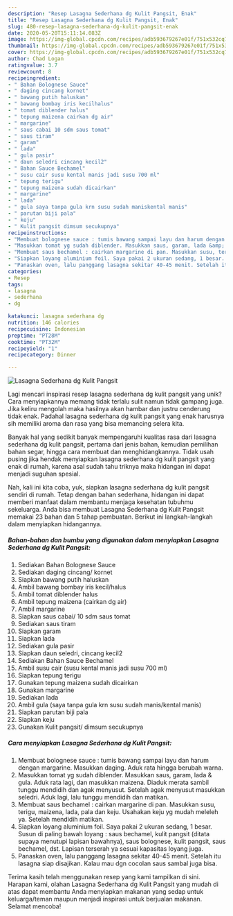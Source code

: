 ```yaml
---
description: "Resep Lasagna Sederhana dg Kulit Pangsit, Enak"
title: "Resep Lasagna Sederhana dg Kulit Pangsit, Enak"
slug: 480-resep-lasagna-sederhana-dg-kulit-pangsit-enak
date: 2020-05-20T15:11:14.083Z
image: https://img-global.cpcdn.com/recipes/adb593679267e01f/751x532cq70/lasagna-sederhana-dg-kulit-pangsit-foto-resep-utama.jpg
thumbnail: https://img-global.cpcdn.com/recipes/adb593679267e01f/751x532cq70/lasagna-sederhana-dg-kulit-pangsit-foto-resep-utama.jpg
cover: https://img-global.cpcdn.com/recipes/adb593679267e01f/751x532cq70/lasagna-sederhana-dg-kulit-pangsit-foto-resep-utama.jpg
author: Chad Logan
ratingvalue: 3.7
reviewcount: 8
recipeingredient:
- " Bahan Bolognese Sauce"
- " daging cincang kornet"
- " bawang putih haluskan"
- " bawang bombay iris kecilhalus"
- " tomat diblender halus"
- " tepung maizena cairkan dg air"
- " margarine"
- " saus cabai 10 sdm saus tomat"
- " saus tiram"
- " garam"
- " lada"
- " gula pasir"
- " daun seledri cincang kecil2"
- " Bahan Sauce Bechamel"
- " susu cair susu kental manis jadi susu 700 ml"
- " tepung terigu"
- " tepung maizena sudah dicairkan"
- " margarine"
- " lada"
- " gula saya tanpa gula krn susu sudah maniskental manis"
- " parutan biji pala"
- " keju"
- " Kulit pangsit dimsum secukupnya"
recipeinstructions:
- "Membuat bolognese sauce : tumis bawang sampai layu dan harum dengan margarine. Masukkan daging. Aduk rata hingga berubah warna."
- "Masukkan tomat yg sudah diblender. Masukkan saus, garam, lada &amp; gula. Aduk rata lagi, dan masukkan maizena. Diaduk merata sambil tunggu mendidih dan agak menyusut. Setelah agak menyusut masukkan seledri. Aduk lagi, lalu tunggu mendidih dan matikan."
- "Membuat saus bechamel : cairkan margarine di pan. Masukkan susu, terigu, maizena, lada, pala dan keju. Usahakan keju yg mudah meleleh ya. Setelah mendidih matikan."
- "Siapkan loyang aluminium foil. Saya pakai 2 ukuran sedang, 1 besar. Susun di paling bawah loyang : saus bechamel, kulit pangsit (ditata supaya menutupi lapisan bawahnya), saus bolognese, kulit pangsit, saus bechamel, dst. Lapisan terserah ya sesuai kapasitas loyang juga."
- "Panaskan oven, lalu panggang lasagna sekitar 40-45 menit. Setelah itu lasagna siap disajikan. Kalau mau dgn cocolan saus sambal juga bisa."
categories:
- Resep
tags:
- lasagna
- sederhana
- dg

katakunci: lasagna sederhana dg 
nutrition: 146 calories
recipecuisine: Indonesian
preptime: "PT28M"
cooktime: "PT32M"
recipeyield: "1"
recipecategory: Dinner

---
```



![Lasagna Sederhana dg Kulit Pangsit](https://img-global.cpcdn.com/recipes/adb593679267e01f/751x532cq70/lasagna-sederhana-dg-kulit-pangsit-foto-resep-utama.jpg)

Lagi mencari inspirasi resep lasagna sederhana dg kulit pangsit yang unik? Cara menyiapkannya memang tidak terlalu sulit namun tidak gampang juga. Jika keliru mengolah maka hasilnya akan hambar dan justru cenderung tidak enak. Padahal lasagna sederhana dg kulit pangsit yang enak harusnya sih memiliki aroma dan rasa yang bisa memancing selera kita.

Banyak hal yang sedikit banyak mempengaruhi kualitas rasa dari lasagna sederhana dg kulit pangsit, pertama dari jenis bahan, kemudian pemilihan bahan segar, hingga cara membuat dan menghidangkannya. Tidak usah pusing jika hendak menyiapkan lasagna sederhana dg kulit pangsit yang enak di rumah, karena asal sudah tahu triknya maka hidangan ini dapat menjadi suguhan spesial.




Nah, kali ini kita coba, yuk, siapkan lasagna sederhana dg kulit pangsit sendiri di rumah. Tetap dengan bahan sederhana, hidangan ini dapat memberi manfaat dalam membantu menjaga kesehatan tubuhmu sekeluarga. Anda bisa membuat Lasagna Sederhana dg Kulit Pangsit memakai 23 bahan dan 5 tahap pembuatan. Berikut ini langkah-langkah dalam menyiapkan hidangannya.

<!--inarticleads1-->

##### Bahan-bahan dan bumbu yang digunakan dalam menyiapkan Lasagna Sederhana dg Kulit Pangsit:

1. Sediakan  Bahan Bolognese Sauce
1. Sediakan  daging cincang/ kornet
1. Siapkan  bawang putih haluskan
1. Ambil  bawang bombay iris kecil/halus
1. Ambil  tomat diblender halus
1. Ambil  tepung maizena (cairkan dg air)
1. Ambil  margarine
1. Siapkan  saus cabai/ 10 sdm saus tomat
1. Sediakan  saus tiram
1. Siapkan  garam
1. Siapkan  lada
1. Sediakan  gula pasir
1. Siapkan  daun seledri, cincang kecil2
1. Sediakan  Bahan Sauce Bechamel
1. Ambil  susu cair (susu kental manis jadi susu 700 ml)
1. Siapkan  tepung terigu
1. Gunakan  tepung maizena sudah dicairkan
1. Gunakan  margarine
1. Sediakan  lada
1. Ambil  gula (saya tanpa gula krn susu sudah manis/kental manis)
1. Siapkan  parutan biji pala
1. Siapkan  keju
1. Gunakan  Kulit pangsit/ dimsum secukupnya




<!--inarticleads2-->

##### Cara menyiapkan Lasagna Sederhana dg Kulit Pangsit:

1. Membuat bolognese sauce : tumis bawang sampai layu dan harum dengan margarine. Masukkan daging. Aduk rata hingga berubah warna.
1. Masukkan tomat yg sudah diblender. Masukkan saus, garam, lada &amp; gula. Aduk rata lagi, dan masukkan maizena. Diaduk merata sambil tunggu mendidih dan agak menyusut. Setelah agak menyusut masukkan seledri. Aduk lagi, lalu tunggu mendidih dan matikan.
1. Membuat saus bechamel : cairkan margarine di pan. Masukkan susu, terigu, maizena, lada, pala dan keju. Usahakan keju yg mudah meleleh ya. Setelah mendidih matikan.
1. Siapkan loyang aluminium foil. Saya pakai 2 ukuran sedang, 1 besar. Susun di paling bawah loyang : saus bechamel, kulit pangsit (ditata supaya menutupi lapisan bawahnya), saus bolognese, kulit pangsit, saus bechamel, dst. Lapisan terserah ya sesuai kapasitas loyang juga.
1. Panaskan oven, lalu panggang lasagna sekitar 40-45 menit. Setelah itu lasagna siap disajikan. Kalau mau dgn cocolan saus sambal juga bisa.




Terima kasih telah menggunakan resep yang kami tampilkan di sini. Harapan kami, olahan Lasagna Sederhana dg Kulit Pangsit yang mudah di atas dapat membantu Anda menyiapkan makanan yang sedap untuk keluarga/teman maupun menjadi inspirasi untuk berjualan makanan. Selamat mencoba!
